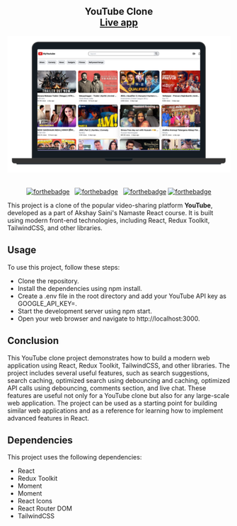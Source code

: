 <h2 align="center">
  YouTube Clone<br/>
  <a target="_blank" href="https://youtube-clone-seven-rose.vercel.app/" target="_blank">Live app</a>
</h2>
<div align="center">
  <img alt="Demo" src="./src/assets/Youtube.png" />
</div>

<br/>
<center>

[![forthebadge](https://forthebadge.com/images/badges/built-with-love.svg)](https://forthebadge.com) &nbsp;
[![forthebadge](https://forthebadge.com/images/badges/made-with-javascript.svg)](https://forthebadge.com) &nbsp;
[![forthebadge](https://forthebadge.com/images/badges/open-source.svg)](https://forthebadge.com)
[![forthebadge](https://forthebadge.com/images/badges/powered-by-coffee.svg)](https://forthebadge.com)

</center>

<p>
 
This project is a clone of the popular video-sharing platform <b>YouTube</b>, developed as a part of Akshay Saini's Namaste React course. It is built using modern front-end technologies, including React, Redux Toolkit, TailwindCSS, and other libraries.

</p>


## Usage
To use this project, follow these steps:
<ul>
  
<li>Clone the repository.</li>

<li>Install the dependencies using npm install.</li>

<li>Create a .env file in the root directory and add your YouTube API key as GOOGLE_API_KEY=<your-api-key>.</li>

<li>Start the development server using npm start.</li>

<li>Open your web browser and navigate to http://localhost:3000.</li>

</ul>

## Conclusion
<p>
  
This YouTube clone project demonstrates how to build a modern web application using React, Redux Toolkit, TailwindCSS, and other libraries. The project includes several useful features, such as search suggestions, search caching, optimized search using debouncing and caching, optimized API calls using debouncing, comments section, and live chat. These features are useful not only for a YouTube clone but also for any large-scale web application. The project can be used as a starting point for building similar web applications and as a reference for learning how to implement advanced features in React.
  
</p>
  


## Dependencies
This project uses the following dependencies:

<ul>

  <li>React</li>

 <li>Redux Toolkit</li>

<li>Moment</li>

<li>
  Moment
</li>

<li>
  React Icons
</li>

<li>
  React Router DOM
</li>

<li>
  TailwindCSS
</li>

</ul>
